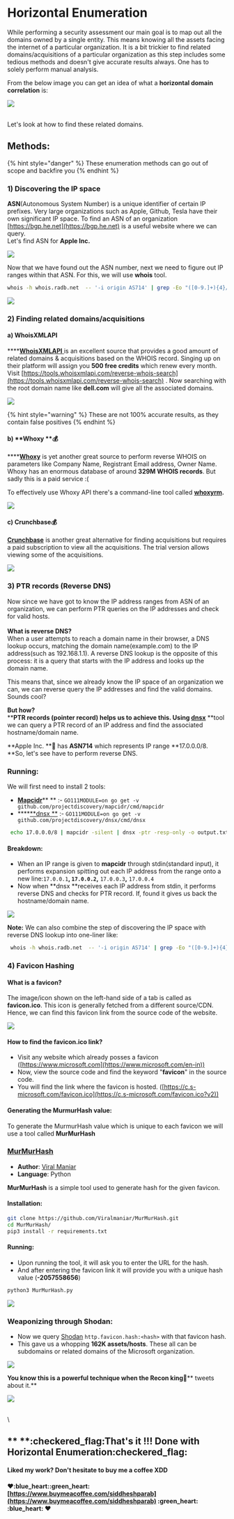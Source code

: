 # Horizontal Enumeration

While performing a security assessment our main goal is to map out all the domains owned by a single entity. This means knowing all the assets facing the internet of a particular organization. It is a bit trickier to find related domains/acquisitions of a particular organization as this step includes some tedious methods and doesn't give accurate results always. One has to solely perform manual analysis.

From the below image you can get an idea of what a **horizontal domain correlation** is:

![](../.gitbook/assets/enumeration-2-.png)

\
Let's look at how to find these related domains.

## Methods:

{% hint style="danger" %}
These enumeration methods can go out of scope and backfire you
{% endhint %}

### 1) Discovering the IP space

**ASN**(Autonomous System Number) is a unique identifier of certain IP prefixes. Very large organizations such as Apple, Github, Tesla have their own significant IP space. To find an ASN of an organization [https://bgp.he.net](https://bgp.he.net) is a useful website where we can query.\
Let's find ASN for **Apple Inc.**

![](../.gitbook/assets/hurricane.png)

Now that we have found out the ASN number, next we need to figure out IP ranges within that ASN. For this, we will use **whois** tool.

```bash
whois -h whois.radb.net  -- '-i origin AS714' | grep -Eo "([0-9.]+){4}/[0-9]+" | uniq
```

![](../.gitbook/assets/asnip.png)

### 2) Finding related domains/acquisitions

#### a) **WhoisXMLAPI**

****[**WhoisXMLAPI** ](https://www.whoisxmlapi.com)is an excellent source that provides a good amount of related domains & acquisitions based on the WHOIS record. Singing up on their platform will assign you **500 free credits** which renew every month.\
Visit [https://tools.whoisxmlapi.com/reverse-whois-search](https://tools.whoisxmlapi.com/reverse-whois-search) . Now searching with the root domain name like **dell.com** will give all the associated domains.

![](../.gitbook/assets/whoisxml.png)

{% hint style="warning" %}
These are not 100% accurate results, as they contain false positives &#x20;
{% endhint %}

#### b) **Whoxy **:moneybag:&#x20;

****[**Whoxy**](https://www.whoxy.com) is yet another great source to perform reverse WHOIS on parameters like Company Name, Registrant Email address, Owner Name. Whoxy has an enormous database of around **329M WHOIS records**. But sadly this is a paid service :(

To effectively use Whoxy API there's a command-line tool called [**whoxyrm**](https://github.com/MilindPurswani/whoxyrm)**.**

![](../.gitbook/assets/whoxyrm.png)

#### c) Crunchbase:moneybag:&#x20;

[**Crunchbase**](https://www.crunchbase.com) is another great alternative for finding acquisitions but requires a paid subscription to view all the acquisitions. The trial version allows viewing some of the acquisitions.

![](../.gitbook/assets/crunchbase.png)

### 3) PTR records (Reverse DNS)

Now since we have got to know the IP address ranges from ASN of an organization, we can perform PTR queries on the IP addresses and check for valid hosts.\
\
**What is reverse DNS?**\
When a user attempts to reach a domain name in their browser, a DNS lookup occurs, matching the domain name(example.com) to the IP address(such as 192.168.1.1). A reverse DNS lookup is the opposite of this process: it is a query that starts with the IP address and looks up the domain name.

This means that, since we already know the IP space of an organization we can, we can reverse query the IP addresses and find the valid domains. Sounds cool?

**But how?**\
****PTR records (pointer record) helps us to achieve this. Using [**dnsx**](https://github.com/projectdiscovery/dnsx)** **tool we can query a PTR record of an IP address and find the associated hostname/domain name.

**Apple Inc. **:apple:  has **ASN714** which represents IP range **17.0.0.0/8. **So, let's see have to perform reverse DNS.

### Running:

We will first need to install 2 tools:

* [**Mapcidr**](https://github.com/projectdiscovery/mapcidr)** ** :- `GO111MODULE=on go get -v github.com/projectdiscovery/mapcidr/cmd/mapcidr`
* ****[**dnsx **](https://github.com/projectdiscovery/dnsx)       :- `GO111MODULE=on go get -v github.com/projectdiscovery/dnsx/cmd/dnsx`

```bash
 echo 17.0.0.0/8 | mapcidr -silent | dnsx -ptr -resp-only -o output.txt
```

#### Breakdown:

* When an IP range is given to **mapcidr** through stdin(standard input), it performs expansion spitting out each IP address from the range onto a new line:`17.0.0.1`**, **`17.0.0.2`**,** `17.0.0.3`**,** `17.0.0.4`
* Now when **dnsx **receives each IP address from stdin, it performs reverse DNS and checks for PTR record. If, found it gives us back the hostname/domain name.

![](../.gitbook/assets/ptr.png)

**Note:** We can also combine the step of discovering the IP space with reverse DNS lookup into one-liner like:

```bash
 whois -h whois.radb.net  -- '-i origin AS714' | grep -Eo "([0-9.]+){4}/[0-9]+" | uniq | mapcidr -silent | dnsx -ptr -resp-only
```

### 4) Favicon Hashing

#### What is a favicon?

The image/icon shown on the left-hand side of a tab is called as **favicon.ico**. This icon is generally fetched from a different source/CDN. Hence, we can find this favicon link from the source code of the website.

![](../.gitbook/assets/favicon.png)

#### How to find the favicon.ico link?

* Visit any website which already posses a favicon ([https://www.microsoft.com](https://www.microsoft.com/en-in))
* Now, view the source code and find the keyword "**favicon**" in the source code.
* You will find the link where the favicon is hosted. ([https://c.s-microsoft.com/favicon.ico](https://c.s-microsoft.com/favicon.ico?v2))

#### Generating the MurmurHash value:

To generate the MurmurHash value which is unique to each favicon we will use a tool called **MurMurHash**

### ****[**MurMurHash**](https://github.com/Viralmaniar/MurMurHash)****

* **Author**: [Viral Maniar](https://github.com/Viralmaniar)
* **Language**: Python

**MurMurHash** is a simple tool used to generate hash for the given favicon.

#### Installation:

```bash
git clone https://github.com/Viralmaniar/MurMurHash.git
cd MurMurHash/
pip3 install -r requirements.txt
```

#### Running:&#x20;

* Upon running the tool, it will ask you to enter the URL for the hash.
* And after entering the favicon link it will provide you with a unique hash value (**-2057558656**)&#x20;

```bash
python3 MurMurHash.py
```

![](../.gitbook/assets/favicontool.png)

### Weaponizing through Shodan:

* Now we query [Shodan](https://www.shodan.io) `http.favicon.hash:<hash>` with that favicon hash.
* This gave us a whopping **162K assets/hosts**. These all can be subdomains or related domains of the Microsoft organization.

![](../.gitbook/assets/shodanfavicon.png)



**You know this is a powerful technique when the Recon king**:crown:** tweets about it.**

![](../.gitbook/assets/jhaddixtweet.png)

\
\


## ** **:checkered\_flag:**That's it !!! Done with Horizontal Enumeration**:checkered\_flag:&#x20;

#### Liked my work? Don't hesitate to buy me a coffee XDD

#### :heart::blue\_heart::green\_heart: [https://www.buymeacoffee.com/siddheshparab](https://www.buymeacoffee.com/siddheshparab) :green\_heart: :blue\_heart: :heart:&#x20;









